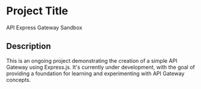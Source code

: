 # Project Title

API Express Gateway Sandbox

## Description

This is an ongoing project demonstrating the creation of a simple API Gateway using Express.js. It's currently under development, with the goal of providing a foundation for learning and experimenting with API Gateway concepts.
